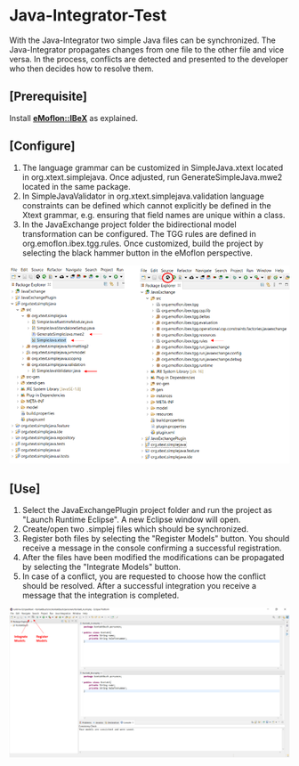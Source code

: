 # Java-Integrator-Test

With the Java-Integrator two simple Java files can be synchronized. The Java-Integrator propagates changes from one file to the other file and vice versa. In the process, conflicts are detected and presented to the developer who then decides how to resolve them.

## [Prerequisite]

Install [**eMoflon::IBeX**](https://github.com/eMoflon/emoflon-ibex-updatesite) as explained.

## [Configure]

1. The language grammar can be customized in SimpleJava.xtext located in org.xtext.simplejava. Once adjusted, run GenerateSimpleJava.mwe2 located in the same package.
2. In SimpleJavaValidator in org.xtext.simplejava.validation language constraints can be defined which cannot explicitly be defined in the Xtext grammar, 
	e.g. ensuring that field names are unique within a class.
3. In the JavaExchange project folder the bidirectional model transformation can be configured. The TGG rules are defined in org.emoflon.ibex.tgg.rules. 
	Once customized, build the project by selecting the black hammer button in the eMoflon perspective.
	
![Configure](documentation/configure.png)

## [Use] 

1. Select the JavaExchangePlugin project folder and run the project as "Launch Runtime Eclipse". A new Eclipse window will open.
2. Create/open two .simplej files which should be synchronized.
3. Register both files by selecting the "Register Models" button. You should receive a message in the console confirming a successful registration.
4. After the files have been modified the modifications can be propagated by selecting the "Integrate Models" button.
5. In case of a conflict, you are requested to choose how the conflict should be resolved. After a successful integration you receive a message that the integration is completed.

![Use](documentation/use.png)
